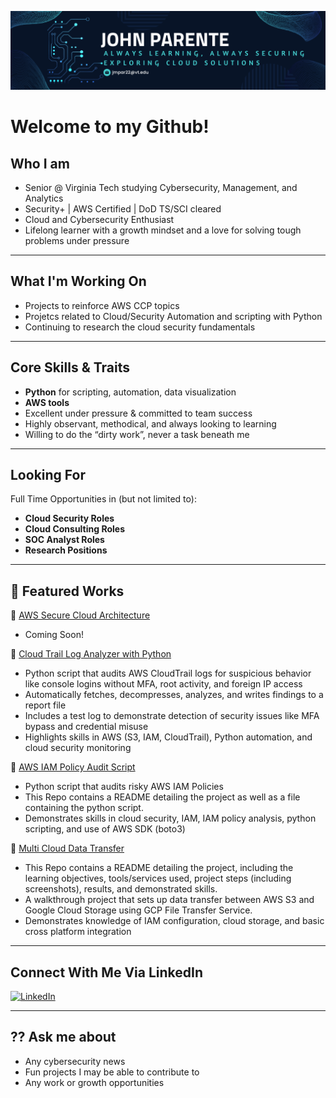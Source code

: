 <p align="center">
  <img src="github_banner (2).png" alt="John P GitHub Banner" />
</p>



# Welcome to my Github!

## Who I am

- Senior @ Virginia Tech studying Cybersecurity, Management, and Analytics
- Security+ | AWS Certified | DoD TS/SCI cleared 
- Cloud and Cybersecurity Enthusiast  
- Lifelong learner with a growth mindset and a love for solving tough problems under pressure  

---

## What I'm Working On

- Projects to reinforce AWS CCP topics
- Projetcs related to Cloud/Security Automation and scripting with Python
- Continuing to research the cloud security fundamentals

---

## Core Skills & Traits

- **Python** for scripting, automation, data visualization
- **AWS tools**
- Excellent under pressure & committed to team success  
- Highly observant, methodical, and always looking to learning  
- Willing to do the “dirty work”, never a task beneath me

---

## Looking For

Full Time Opportunities in (but not limited to):
- **Cloud Security Roles**
- **Cloud Consulting Roles**
- **SOC Analyst Roles**
- **Research Positions**

---

## 📂 Featured Works

🔗 [AWS Secure Cloud Architecture](https://github.com/sudo-JohnP/aws-secure-cloud-architecture)
- Coming Soon!

🔗 [Cloud Trail Log Analyzer with Python](https://github.com/sudo-JohnP/CloudTrail-Log-Analyzer)
- Python script that audits AWS CloudTrail logs for suspicious behavior like console logins without MFA, root activity, and foreign IP access
- Automatically fetches, decompresses, analyzes, and writes findings to a report file
- Includes a test log to demonstrate detection of security issues like MFA bypass and credential misuse
- Highlights skills in AWS (S3, IAM, CloudTrail), Python automation, and cloud security monitoring

🔗 [AWS IAM Policy Audit Script](https://github.com/sudo-JohnP/AWS-IAM-Policy-Audit-Script)
- Python script that audits risky AWS IAM Policies
- This Repo contains a README detailing the project as well as a file containing the python script.
- Demonstrates skills in cloud security, IAM, IAM policy analysis, python scripting, and use of AWS SDK (boto3)

🔗 [Multi Cloud Data Transfer](https://github.com/sudo-JohnP/Multi-Cloud-Data-Transfer)  
- This Repo contains a README detailing the project, including the learning objectives, tools/services used, project steps (including screenshots), results, and demonstrated skills.
- A walkthrough project that sets up data transfer between AWS S3 and Google Cloud Storage using GCP File Transfer Service.
- Demonstrates knowledge of IAM configuration, cloud storage, and basic cross platform integration

---

## Connect With Me Via LinkedIn

[![LinkedIn](https://img.shields.io/badge/LinkedIn-blue?style=flat&logo=linkedin)](https://www.linkedin.com/in/john-parente/)

---

## ?? Ask me about

- Any cybersecurity news
- Fun projects I may be able to contribute to
- Any work or growth opportunities

